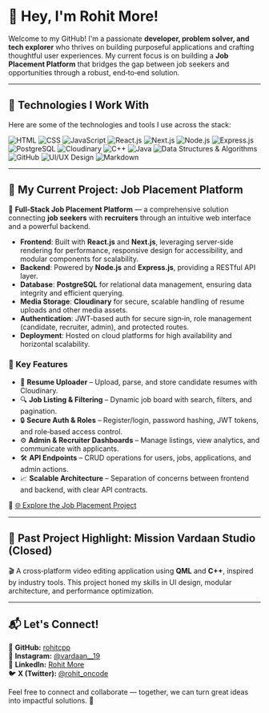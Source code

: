# 👋 Hey, I'm Rohit More!

Welcome to my GitHub! I'm a passionate **developer, problem solver, and tech explorer** who thrives on building purposeful applications and crafting thoughtful user experiences. My current focus is on building a **Job Placement Platform** that bridges the gap between job seekers and opportunities through a robust, end‑to‑end solution.

---

## 🚀 Technologies I Work With

Here are some of the technologies and tools I use across the stack:

<p align="left">
  <!-- Frontend -->
  <img src="https://img.shields.io/badge/HTML-E34F26?style=for-the-badge&logo=html5&logoColor=white" alt="HTML" />
  <img src="https://img.shields.io/badge/CSS-1572B6?style=for-the-badge&logo=css3&logoColor=white" alt="CSS" />
  <img src="https://img.shields.io/badge/JavaScript-F7DF1E?style=for-the-badge&logo=javascript&logoColor=black" alt="JavaScript" />
  <img src="https://img.shields.io/badge/React-20232A?style=for-the-badge&logo=react&logoColor=61DAFB" alt="React.js" />
  <img src="https://img.shields.io/badge/Next.js-000000?style=for-the-badge&logo=nextdotjs&logoColor=white" alt="Next.js" />

  <!-- Backend -->
  <img src="https://img.shields.io/badge/Node.js-339933?style=for-the-badge&logo=nodedotjs&logoColor=white" alt="Node.js" />
  <img src="https://img.shields.io/badge/Express.js-000000?style=for-the-badge&logo=express&logoColor=white" alt="Express.js" />
  <img src="https://img.shields.io/badge/PostgreSQL-336791?style=for-the-badge&logo=postgresql&logoColor=white" alt="PostgreSQL" />
  <img src="https://img.shields.io/badge/Cloudinary-0021FF?style=for-the-badge&logo=cloudinary&logoColor=white" alt="Cloudinary" />

  <!-- Other -->
  <img src="https://img.shields.io/badge/C++-00599C?style=for-the-badge&logo=cplusplus&logoColor=white" alt="C++" />
  <img src="https://img.shields.io/badge/Java-007396?style=for-the-badge&logo=java&logoColor=white" alt="Java" />
  <img src="https://img.shields.io/badge/DSA-264653?style=for-the-badge&logo=code&logoColor=white" alt="Data Structures & Algorithms" />
  <img src="https://img.shields.io/badge/GitHub-181717?style=for-the-badge&logo=github&logoColor=white" alt="GitHub" />
  <img src="https://img.shields.io/badge/UI/UX Design-000000?style=for-the-badge&logo=figma&logoColor=white" alt="UI/UX Design" />
  <img src="https://img.shields.io/badge/Markdown-000000?style=for-the-badge&logo=markdown&logoColor=white" alt="Markdown" />
</p>

---

## 🎯 My Current Project: **Job Placement Platform**

🚀 **Full‑Stack Job Placement Platform** — a comprehensive solution connecting **job seekers** with **recruiters** through an intuitive web interface and a powerful backend.

- **Frontend**: Built with **React.js** and **Next.js**, leveraging server‑side rendering for performance, responsive design for accessibility, and modular components for scalability.
- **Backend**: Powered by **Node.js** and **Express.js**, providing a RESTful API layer.
- **Database**: **PostgreSQL** for relational data management, ensuring data integrity and efficient querying.
- **Media Storage**: **Cloudinary** for secure, scalable handling of resume uploads and other media assets.
- **Authentication**: JWT‑based auth for secure sign‑in, role management (candidate, recruiter, admin), and protected routes.
- **Deployment**: Hosted on cloud platforms for high availability and horizontal scalability.

### 💼 Key Features
- 📄 **Resume Uploader** – Upload, parse, and store candidate resumes with Cloudinary.
- 🔍 **Job Listing & Filtering** – Dynamic job board with search, filters, and pagination.
- 🔒 **Secure Auth & Roles** – Register/login, password hashing, JWT tokens, and role‑based access control.
- ⚙️ **Admin & Recruiter Dashboards** – Manage listings, view analytics, and communicate with applicants.
- 🛠️ **API Endpoints** – CRUD operations for users, jobs, applications, and admin actions.
- 📈 **Scalable Architecture** – Separation of concerns between frontend and backend, with clear API contracts.

🔗 [🌐 Explore the Job Placement Project](https://github.com/rohitcpp/job-placement)

---

## 📂 Past Project Highlight: **Mission Vardaan Studio** (Closed)

🎬 A cross‑platform video editing application using **QML** and **C++**, inspired by industry tools. This project honed my skills in UI design, modular architecture, and performance optimization.

---

## 📬 Let's Connect!

📌 **GitHub:** [rohitcpp](https://github.com/rohitcpp)  
📸 **Instagram:** [@vardaan__19](https://www.instagram.com/vardaan__19)  
🔗 **LinkedIn:** [Rohit More](https://www.linkedin.com/in/rohit--more/)  
🐦 **X (Twitter):** [@rohit_oncode](https://x.com/rohit_oncode)  

Feel free to connect and collaborate — together, we can turn great ideas into impactful solutions. 🚀
